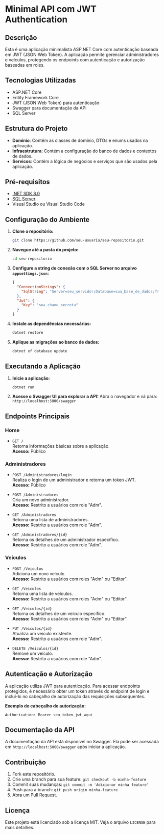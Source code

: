 
# Minimal API com JWT Authentication

## Descrição

Esta é uma aplicação minimalista ASP.NET Core com autenticação baseada em JWT (JSON Web Token). A aplicação permite gerenciar administradores e veículos, protegendo os endpoints com autenticação e autorização baseadas em roles.

## Tecnologias Utilizadas

- ASP.NET Core
- Entity Framework Core
- JWT (JSON Web Token) para autenticação
- Swagger para documentação da API
- SQL Server

## Estrutura do Projeto

- **Dominio**: Contém as classes de domínio, DTOs e enums usados na aplicação.
- **Infraestrutura**: Contém a configuração do banco de dados e contextos de dados.
- **Servicos**: Contém a lógica de negócios e serviços que são usados pela aplicação.

## Pré-requisitos

- [.NET SDK 8.0](https://dotnet.microsoft.com/download/dotnet/8.0)
- [SQL Server](https://www.microsoft.com/pt-br/sql-server/sql-server-downloads)
- Visual Studio ou Visual Studio Code

## Configuração do Ambiente

1. **Clone o repositório:**

   ```bash
   git clone https://github.com/seu-usuario/seu-repositorio.git
   ```

2. **Navegue até a pasta do projeto:**

   ```bash
   cd seu-repositorio
   ```

3. **Configure a string de conexão com o SQL Server no arquivo `appsettings.json`:**

   ```json
   {
     "ConnectionStrings": {
       "SqlString": "Server=seu_servidor;Database=sua_base_de_dados;Trusted_Connection=True;"
     },
     "Jwt": {
       "Key": "sua_chave_secreta"
     }
   }
   ```

4. **Instale as dependências necessárias:**

   ```bash
   dotnet restore
   ```

5. **Aplique as migrações ao banco de dados:**

   ```bash
   dotnet ef database update
   ```

## Executando a Aplicação

1. **Inicie a aplicação:**

   ```bash
   dotnet run
   ```

2. **Acesse o Swagger UI para explorar a API:**
   Abra o navegador e vá para: `http://localhost:5000/swagger`

## Endpoints Principais

### Home

- `GET /`  
  Retorna informações básicas sobre a aplicação.  
  **Acesso:** Público

### Administradores

- `POST /Administradores/login`  
  Realiza o login de um administrador e retorna um token JWT.  
  **Acesso:** Público

- `POST /Administradores`  
  Cria um novo administrador.  
  **Acesso:** Restrito a usuários com role "Adm".

- `GET /Administradores`  
  Retorna uma lista de administradores.  
  **Acesso:** Restrito a usuários com role "Adm".

- `GET /Administradores/{id}`  
  Retorna os detalhes de um administrador específico.  
  **Acesso:** Restrito a usuários com role "Adm".

### Veículos

- `POST /Veiculos`  
  Adiciona um novo veículo.  
  **Acesso:** Restrito a usuários com roles "Adm" ou "Editor".

- `GET /Veiculos`  
  Retorna uma lista de veículos.  
  **Acesso:** Restrito a usuários com roles "Adm" ou "Editor".

- `GET /Veiculos/{id}`  
  Retorna os detalhes de um veículo específico.  
  **Acesso:** Restrito a usuários com roles "Adm" ou "Editor".

- `PUT /Veiculos/{id}`  
  Atualiza um veículo existente.  
  **Acesso:** Restrito a usuários com role "Adm".

- `DELETE /Veiculos/{id}`  
  Remove um veículo.  
  **Acesso:** Restrito a usuários com role "Adm".

## Autenticação e Autorização

A aplicação utiliza JWT para autenticação. Para acessar endpoints protegidos, é necessário obter um token através do endpoint de login e incluí-lo no cabeçalho de autorização das requisições subsequentes.

**Exemplo de cabeçalho de autorização:**

```
Authorization: Bearer seu_token_jwt_aqui
```

## Documentação da API

A documentação da API está disponível no Swagger. Ela pode ser acessada em `http://localhost:5000/swagger` após iniciar a aplicação.

## Contribuição

1. Fork este repositório.
2. Crie uma branch para sua feature: `git checkout -b minha-feature`
3. Commit suas mudanças: `git commit -m 'Adicionar minha feature'`
4. Push para a branch: `git push origin minha-feature`
5. Abra um Pull Request.

## Licença

Este projeto está licenciado sob a licença MIT. Veja o arquivo `LICENSE` para mais detalhes.
